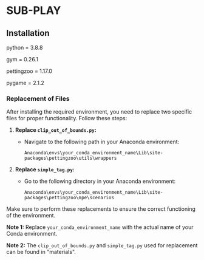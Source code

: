 # SUB-PLAY
## Installation

python = 3.8.8

gym = 0.26.1

pettingzoo = 1.17.0

pygame = 2.1.2

### Replacement of Files
After installing the required environment, you need to replace two specific files for proper functionality. Follow these steps:

1. **Replace `clip_out_of_bounds.py`:**
    - Navigate to the following path in your Anaconda environment: 
      ```
      Anaconda\envs\your_conda_environment_name\Lib\site-packages\pettingzoo\utils\wrappers
      ```

2. **Replace `simple_tag.py`:**
    - Go to the following directory in your Anaconda environment: 
      ```
      Anaconda\envs\your_conda_environment_name\Lib\site-packages\pettingzoo\mpe\scenarios
      ```

Make sure to perform these replacements to ensure the correct functioning of the environment.

**Note 1:** Replace `your_conda_environment_name` with the actual name of your Conda environment.

**Note 2:** The `clip_out_of_bounds.py` and `simple_tag.py` used for replacement can be found in "materials".

